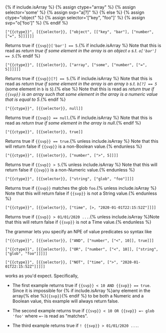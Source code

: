 {% if include.isArray %}
  {% assign ctype="array" %}
  {% assign selector='some' %}
  {% assign svp="a[?]" %}
{% else %}
  {% assign ctype="object" %}
  {% assign selector='["key", "foo"]' %}
  {% assign svp="o['foo']" %}
{% endif %}

```
["{{ctype}}", [{{selector}}, ["object", [["key", "bar"], ["number", ["=", 5]]]]]]
```

Returns true if `{{svp}}['bar'] == 5`.{% if include.isArray %} Note that this is read as _return true if some element in the array is an object `o` s.t. `o['bar'] == 5`_.{% endif %}

```
["{{ctype}}", [{{selector}}, ["array", ["some", ["number", ["=", 5]]]]]]
```

Returns true if `{{svp}}[?] == 5`.{% if include.isArray %} Note that this is read as _return true if some element in the array is an array `b` s.t. `b[?] == 5`_ (some element in `b` is `5`).{% else %} Note that this is read as _return true if `{{svp}}` is an array such that some element in the array is a numeric value that is equal to 5_.{% endif %}

```
["{{ctype}}", [{{selector}}, null]]
```

Returns true if `{{svp}} == null`.{% if include.isArray %} Note that this is read as _return true if some element in the array is null_.{% endif %}

```
["{{ctype}}", [{{selector}}, true]]
```

Returns true if `{{svp}} == true`.{% unless include.isArray %} Note that this will return false if `{{svp}}` is a non-Boolean value.{% endunless %}

```
["{{ctype}}", [{{selector}}, ["number", [">", 5]]]]
```

Returns true if `{{svp}} > 5`.{% unless include.isArray %} Note that this will return false if `{{svp}}` is a non-Numeric value.{% endunless %}

```
["{{ctype}}", [{{selector}}, ["string", ["glob", "foo"]]]]
```

Returns true if `{{svp}}` matches the glob `foo`.{% unless include.isArray %} Note that this will return false if `{{svp}}` is not a String value.{% endunless %}

```
["{{ctype}}", [{{selector}}, ["time", [>, "2020-01-01T22:15:52Z"]]]]
```

Returns true if `{{svp}} > 01/01/2020 ...`.{% unless include.isArray %}Note that this will return false if `{{svp}}` is not a Time value.{% endunless %}

The grammar lets you specify an NPE of value predicates so syntax like

```
["{{ctype}}", [{{selector}}, ["AND", ["number", ["<", 10]], true]]]
```

```
["{{ctype}}", [{{selector}}, ["OR", ["number", ["<", 10]], ["string", ["glob", "foo"]]]]]
```

```
["{{ctype}}", [{{selector}}, ["NOT", ["time", [">", "2020-01-01T22:15:52Z"]]]]]
```

works as you'd expect. Specifically,

* The first example returns true if `{{svp}} < 10 AND {{svp}} == true`. Since it is impossible for {% if include.isArray %}any element in the array{% else %}`{{svp}}`{% endif %} to be both a Numeric and a Boolean value, this example will always return false.

* The second example returns true if `{{svp}} < 10 OR {{svp}} =~ glob 'foo'` where `=~` is read as "matches".

* The third example returns true if `! {{svp}} > 01/01/2020 ...`.
